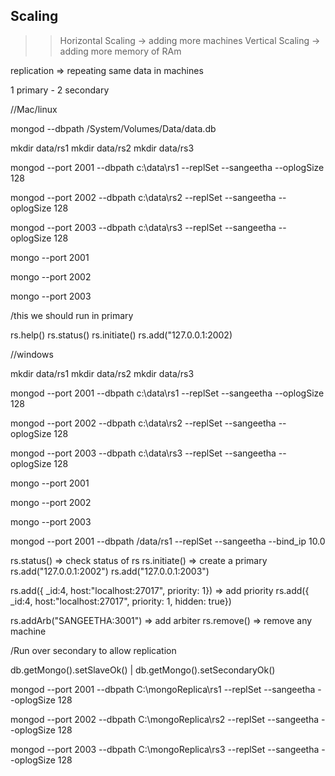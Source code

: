 Scaling
-----------

>> Horizontal Scaling -> adding more machines
>> Vertical Scaling -> adding more memory of RAm

replication  => repeating same data in machines


1 primary - 2 secondary 

//Mac/linux

mongod --dbpath  /System/Volumes/Data/data.db

mkdir data/rs1
mkdir data/rs2
mkdir data/rs3

mongod --port 2001 --dbpath c:\data\rs1 --replSet --sangeetha --oplogSize 128

mongod --port 2002 --dbpath c:\data\rs2 --replSet --sangeetha --oplogSize 128

mongod --port 2003 --dbpath c:\data\rs3 --replSet --sangeetha --oplogSize 128

mongo --port 2001

mongo --port 2002

mongo --port 2003

/this we should run in primary 

rs.help()
rs.status()
rs.initiate()
rs.add("127.0.0.1:2002)


//windows

mkdir data/rs1
mkdir data/rs2
mkdir data/rs3


mongod --port 2001 --dbpath c:\data\rs1 --replSet --sangeetha --oplogSize 128

mongod --port 2002 --dbpath c:\data\rs2 --replSet --sangeetha --oplogSize 128

mongod --port 2003 --dbpath c:\data\rs3 --replSet --sangeetha --oplogSize 128


mongo --port 2001

mongo --port 2002

mongo --port 2003

mongod --port 2001 --dbpath /data/rs1 --replSet --sangeetha --bind_ip 10.0


rs.status() => check status of rs
rs.initiate() => create a primary 
rs.add("127.0.0.1:2002")
rs.add("127.0.0.1:2003")


rs.add({ _id:4, host:"localhost:27017", priority: 1}) => add priority
rs.add({ _id:4, host:"localhost:27017", priority: 1, hidden: true})

rs.addArb("SANGEETHA:3001") => add arbiter
rs.remove() => remove any machine


/Run over secondary to allow replication 

db.getMongo().setSlaveOk() | db.getMongo().setSecondaryOk()


mongod --port 2001 --dbpath C:\mongoReplica\rs1 --replSet --sangeetha --oplogSize 128

mongod --port 2002 --dbpath C:\mongoReplica\rs2 --replSet --sangeetha --oplogSize 128

mongod --port 2003 --dbpath C:\mongoReplica\rs3 --replSet --sangeetha --oplogSize 128
